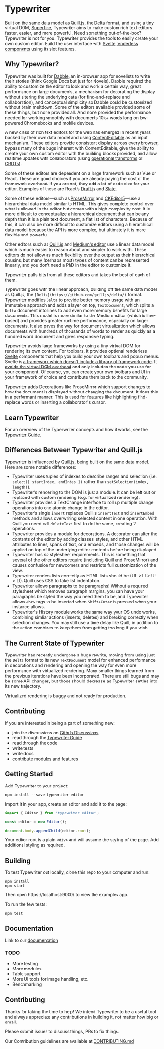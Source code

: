 # Typewriter

Built on the same data model as Quill.js, the [Delta](https://github.com/quilljs/delta/) format, and using a tiny virtual DOM, [Superfine](https://github.com/jorgebucaran/superfine), Typewriter aims to make custom rich text editors faster, easier, and more powerful. Need something out-of-the-box? Typewriter is not for you. Typewriter provides the tools to easily create your own custom editor. Build the user interface with [Svelte](https://svelte.technology/) [renderless components](https://adamwathan.me/renderless-components-in-vuejs/) using its slot features.

## Why Typewriter?

Typewriter was built for [Dabble](https://www.dabblewriter.com/), an in-browser app for novelists to write their stories (think Google Docs but just for Novels). Dabble required the ability to customize the editor to look and work a certain way, great performance on large documents, a mechanism for decorating the display without altering the underlying data (for find-and-replace and collaboration), and conceptual simplicity so Dabble could be customized without brain meltdown. Some of the editors available provided some of these things, but none provided all. And none provided the performance needed for working smoothly with documents 10k+ words long on low-powered Chromebooks and mobile devices.

A new class of rich text editors for the web has emerged in recent years backed by their own data model and using [ContentEditable](https://developer.mozilla.org/en-US/docs/Web/HTML/Global_attributes/contenteditable) as an input mechanism. These editors provide consistent display across every browser, bypass many of the bugs inherent with ContentEditable, give the ability to create your own custom editor with the building blocks provided, and allow realtime updates with collaborators (using [operational transforms](https://en.wikipedia.org/wiki/Operational_transformation) or [CRDTs](https://en.wikipedia.org/wiki/Conflict-free_replicated_data_type)).

Some of these editors are dependent on a large framework such as Vue or React. These are good choices if you are already paying the cost of the framework overhead. If you are not, they add a lot of code size for your editor. Examples of these are React’s [Draft.js](https://draftjs.org/) and [Slate](http://slatejs.org/).

Some of these editors—such as [ProseMirror](http://prosemirror.net/) and [CKEditor5](https://ckeditor.com/ckeditor-5-framework/)—use a hierarchical data model similar to HTML. This gives complete control over what is allowed in the editor but comes with a high complexity cost. It is more difficult to conceptualize a hierarchical document that can be any depth than it is a plain text document, a flat list of characters. Because of this, it can also be more difficult to customize editors using a hierarchical data model because the API is more complex, but ultimately it is more flexible and powerful.

Other editors such as [Quill.js](https://quilljs.com/) and [Medium's editor](https://medium.engineering/why-contenteditable-is-terrible-122d8a40e480) use a linear data model which is much easier to reason about and simpler to work with. These editors do not allow as much flexibility over the output as their hierarchical cousins, but many (perhaps most) types of content can be represented linearly, and you don’t need a PhD in the editor to customize it.

Typewriter pulls bits from all these editors and takes the best of each of them.

Typewriter goes with the linear approach, building off the same data model as Quill.js, the `[Delta](https://github.com/quilljs/delta/)` format. Typewriter modifies `Delta` to provide better memory usage with an immutable approach and adds a layer on top, `TextDocument`, which splits a `Delta` document into lines to add even more memory benefits for large documents. This model is more similar to the Medium editor (which is line-based) and provides greater runtime performance, especially on larger documents. It also paves the way for document virtualization which allows documents with hundreds of thousands of words to render as quickly as a hundred word document and gives responsive typing.

Typewriter avoids large frameworks by using a tiny virtual DOM for rendering its own content. For toolbars, it provides optional renderless [Svelte](https://svelte.dev/) components that help you build your own toolbars and popup menus. Svelte is [a framework which doesn't include a library of framework code](https://svelte.dev/blog/frameworks-without-the-framework). It [avoids the virtual DOM overhead](https://svelte.dev/blog/virtual-dom-is-pure-overhead) and only includes the code you use for your component. Of course, you can create your own toolbars and UI in your framework of choice and contribute them back to the community.

Typewriter adds Decorations like ProseMirror which support changes to how the document is displayed without changing the document. It does this in a performant manner. This is used for features like highlighting find-replace words or inserting a collaborator's cursor.

## Learn Typewriter

For an overview of the Typerwriter concepts and how it works, see the [Typewriter Guide](docs/guide.md).

## Differences Between Typewriter and Quill.js

Typewriter is influenced by Quill.js, being built on the same data model. Here are some notable differences:

* Typewriter uses tuples of indexes to describe ranges and selection (i.e. `select([ startIndex, endIndes ])` rather than `setSelection(index, length)`).
* Typewriter’s rendering to the DOM is just a module. It can be left out or replaced with custom rendering (e.g. for virtualized rendering).
* Typewriter provides a TextChange interface to roll up multiple change operations into one atomic change in the editor.
* Typewriter’s single `insert` replaces Quill's `insertText` and `insertEmbed` methods and allows overwriting selected content in one operation. With Quill you need call `deleteText` first to do the same, creating 2 operations.
* Typewriter provides a module for decorations. A decorator can alter the contents of the editor by adding classes, styles, and other HTML attributes to lines, spans of text, or a embeds, and those changes will be applied on top of the underlying editor contents before being displayed.
* Typewriter has _no_ stylesheet requirements. This is something that several of the other editors require (including Quill and ProseMirror) and causes confusion for newcomers and restricts full customization of the view.
* Typewriter renders lists correctly as HTML lists should be (UL > LI > UL > LI). Quill uses CSS to fake list indentation.
* Typewriter allows paragraphs to be paragraphs! Without a required stylesheet which removes paragraph margins, you can have your paragraphs be styled the way you need them to be, and Typewriter allows `<br>` tags to be inserted when `Shift+Enter` is pressed when your instance allows.
* Typewriter's History module works the same way your OS undo works, combining simliar actions (inserts, deletes) and breaking correctly when selection changes. You may still use a time delay like Quill, in addition to the action combines to keep them from getting too long if you wish.

## The Current State of Typewriter

Typewriter has recently undergone a huge rewrite, moving from using just the `Delta` format to its new `TextDocument` model for enhanced performance in decorations and rendering and opening the way for even more performance with virtualized rendering. Many smaller things learned from the previous iterations have been incorporated. There are still bugs and may be some API changes, but those should decrease as Typewriter settles into its new trajectory.

Virtualized rendering is buggy and not ready for production.

## Contributing

If you are interested in being a part of something new:
* join the discussions on [Github Discussions](https://github.com/typewriter-editor/typewriter/discussions)
* read through the [Typewriter Guide](docs/guide.md)
* read through the code
* write tests
* write docs
* contribute modules and features

## Getting Started

Add Typewriter to your project:

```
npm install --save typewriter-editor
```

Import it in your app, create an editor and add it to the page:

```js
import { Editor } from 'typewriter-editor';

const editor = new Editor();

document.body.appendChild(editor.root);
```

Your editor root is a plain `<div>` and will assume the styling of the page. Add additional styling as required.

## Building

To test Typewriter out locally, clone this repo to your computer and run:

```
npm install
npm start
```

Then open https://localhost:9000/ to view the examples app.

To run the few tests:

```
npm test
```

## Documentation

Link to our [documentation](docs/README.md)

### TODO

* More testing
* More modules
* Table support
* More UI tools for image handling, etc.
* Benchmarking

## Contributing

Thanks for taking the time to help! We intend Typewriter to be a useful tool and always appreciate any contributions in building it, not matter how big or small.

Please submit issues to discuss things, PRs to fix things.

Our Contribution guidelines are available at [CONTRIBUTING.md](CONTRIBUTING.md)
